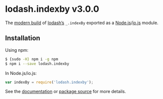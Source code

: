 # lodash.indexby v3.0.0

The [modern build](https://github.com/lodash/lodash/wiki/Build-Differences) of [lodash’s](https://lodash.com/) `_.indexBy` exported as a [Node.js](http://nodejs.org/)/[io.js](https://iojs.org/) module.

## Installation

Using npm:

```bash
$ {sudo -H} npm i -g npm
$ npm i --save lodash.indexby
```

In Node.js/io.js:

```js
var indexBy = require('lodash.indexby');
```

See the [documentation](https://lodash.com/docs#indexBy) or [package source](https://github.com/lodash/lodash/blob/3.0.0-npm-packages/lodash.indexby) for more details.
